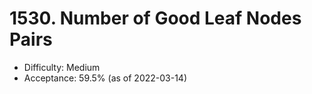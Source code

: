 # 1530. Number of Good Leaf Nodes Pairs
- Difficulty: Medium
- Acceptance: 59.5% (as of 2022-03-14)
